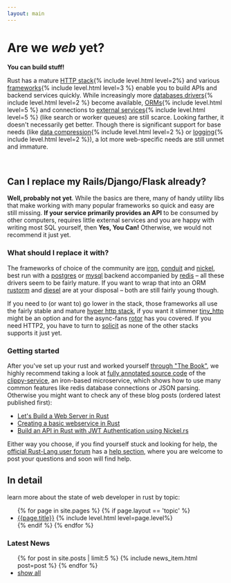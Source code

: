 ```yaml
---
layout: main
---
```


# Are we *web* yet?

**You can build stuff!**

<p>Rust has a mature <a href="/topics/stack/">HTTP stack</a>{% include level.html level=2%} and various <a href="/topics/frameworks/">frameworks</a>{% include level.html level=3 %} enable you to build APIs and backend services quickly. While increasingly more <a href="/topics/database/#drivers">databases drivers</a>{% include level.html level=2 %} become available, <a href="/topics/database/#orms">ORMs</a>{% include level.html level=5 %} and connections to <a href="/topics/services/">external services</a>{% include level.html level=5 %} (like search or worker queues) are still scarce. Looking farther, it doesn't necessarily get better. Though there is significant support for base needs (like <a href="/topics/compression/">data compression</a>{% include level.html level=2 %} or <a href="/topics/logging/">logging</a>{% include level.html level=2 %}), a lot more web-specific needs are still unmet and immature.</p>

<p>&nbsp;</p>

## Can I replace my Rails/Django/Flask already?

**Well, probably not yet**. While the basics are there, many of handy utility libs that make working with many popular frameworks so quick and easy are still missing. **If your service primarily provides an API** to be consumed by  other computers, requires little external services and you are happy with writing most SQL yourself, then **Yes, You Can!** Otherwise, we would not recommend it just yet.

### What should I replace it with?

The frameworks of choice of the community are <a href="/topics/frameworks/#pkg-iron">iron</a>, <a href="/topics/frameworks/#pkg-conduit">conduit</a> and <a href="/topics/frameworks/#pkg-nickel">nickel</a>, best run with a <a href="/topics/database/#pkg-postgres">postgres</a> or <a href="/topics/database/#pkg-mysql">mysql</a> backend accompanied by <a href="/topics/database/#pkg-redis">redis</a> – all these drivers seem to be fairly mature. If you want to wrap that into an ORM <a href="/topics/database/#pkg-rustorm">rustorm</a> and <a href="/topics/frameworks/#pkg-diesel">diesel</a> are at your disposal – both are still fairly young though.

If you need to (or want to) go lower in the stack, those frameworks all use the fairly stable and mature <a href="/topics/stack/#pkg-hyper">hyper http stack</a>, if you want it slimmer <a href="/topics/stack/#pkg-tiny_http">tiny_http</a> might be an option and for the async-fans <a href="/topics/stack/#pkg-rotor-http">rotor</a> has you covered. If you need HTTP2, you have to turn to <a href="/topics/stack/#pkg-solicit">solicit</a> as none of the other stacks supports it just yet.

### Getting started

After you've set up your rust and worked yourself [through "The Book"](https://doc.rust-lang.org/book/), we highly recommend taking a look at [fully annotated source code](https://clippy.bashy.io/docs/) of the [clippy-service](https://clippy.bashy.io), an iron-based microservice, which shows how to use many common features like redis database connections or JSON parsing. Otherwise you might want to check any of these blog posts (ordered latest published first):

- [Let's Build a Web Server in Rust](https://dfockler.github.io/2016/05/20/web-server.html)
- [Creating a basic webservice in Rust](http://hermanradtke.com/2016/05/16/creating-a-basic-webservice-in-rust.html)
- [Build an API in Rust with JWT Authentication using Nickel.rs](https://auth0.com/blog/2015/11/30/build-an-api-in-rust-with-jwt-authentication-using-nickelrs/)


Either way you choose, if you find yourself stuck and looking for help, the [official Rust-Lang user forum](https://users.rust-lang.org/) has a [help section](https://users.rust-lang.org/c/help), where you are welcome to post your questions and soon will find help.


## In detail

learn more about the state of web developer in rust by topic:

<ul class="topic-list">
  {% for page in site.pages %}
    {% if page.layout == 'topic' %}
      <li><a href="{{page.url}}">{{page.title}}</a>  {% include level.html level=page.level%}</li>
    {% endif %}
  {% endfor %}
</ul>

<h3> Latest News <a href="/atom.xml" title="subscribe"><i class="fa fa-rss-square"></i></a></h3>

<ul class="related-news">
  {% for post in site.posts | limit:5 %}
    {% include news_item.html post=post %}
  {% endfor %}
  <li><a href='/news/'>show all</a></li>
</ul>
